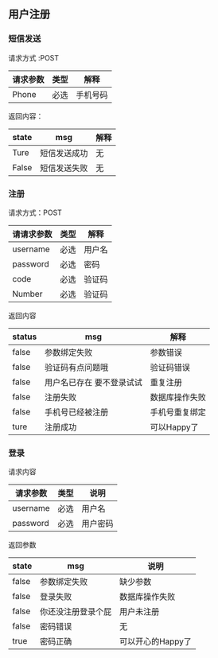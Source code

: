 ## 用户注册

### 短信发送

请求方式 :POST

| 请求参数 | 类型 | 解释     |
| -------- | ---- | -------- |
| Phone    | 必选 | 手机号码 |

返回内容：

| state | msg          | 解释 |
| ----- | ------------ | ---- |
| Ture  | 短信发送成功 | 无   |
| False | 短信发送失败 | 无   |

### 注册

请求方式：POST

| 请请求参数 | 类型 | 解释   |
| ---------- | ---- | ------ |
| username   | 必选 | 用户名 |
| password   | 必选 | 密码   |
| code       | 必选 | 验证码 |
| Number     | 必选 | 验证码 |

返回内容

| status | msg                       | 解释           |
| ------ | ------------------------- | -------------- |
| false  | 参数绑定失败              | 参数错误       |
| false  | 验证码有点问题哦          | 验证码错误     |
| false  | 用户名已存在 要不登录试试 | 重复注册       |
| false  | 注册失败                  | 数据库操作失败 |
| false  | 手机号已经被注册          | 手机号重复绑定 |
| ture   | 注册成功                  | 可以Happy了    |

### 登录

请求内容

| 请求参数 | 类型 | 说明     |
| -------- | ---- | -------- |
| username | 必选 | 用户名   |
| password | 必选 | 用户密码 |

返回参数

| state | msg                | 说明              |
| ----- | ------------------ | ----------------- |
| false | 参数绑定失败       | 缺少参数          |
| false | 登录失败           | 数据库操作失败    |
| false | 你还没注册登录个屁 | 用户未注册        |
| false | 密码错误           | 无                |
| true  | 密码正确           | 可以开心的Happy了 |

